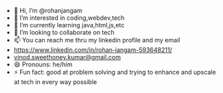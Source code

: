 - 👋 Hi, I’m @rohanjangam
- 👀 I’m interested in coding,webdev,tech
- 🌱 I’m currently learning java,html,js,etc
- 💞️ I’m looking to collaborate on tech
- 📫 You can reach me thru my linkedin profile and my email
- https://www.linkedin.com/in/rohan-jangam-593648211/
- vinod.sweethoney.kumar@gmail.com
- 😄 Pronouns: he/him
- ⚡ Fun fact: good at problem solving and trying to enhance and upscale at tech in every way possible

<!---
rohan-27p/rohan-27p is a ✨ special ✨ repository because its `README.md` (this file) appears on your GitHub profile.
You can click the Preview link to take a look at your changes.
--->
